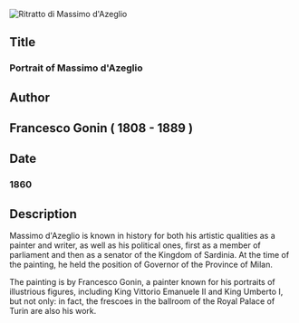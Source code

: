 ![Ritratto di Massimo d'Azeglio](./francesco-gonin-ritratto-massimo-d-azeglio.jpg)

## Title
### Portrait of Massimo d'Azeglio


## Author
## Francesco Gonin ( 1808 - 1889 )

## Date
### 1860

## Description

Massimo d'Azeglio is known in history for both his artistic qualities as a painter and writer, as well as his political ones, first as a member of parliament and then as a senator of the Kingdom of Sardinia. At the time of the painting, he held the position of Governor of the Province of Milan.

The painting is by Francesco Gonin, a painter known for his portraits of illustrious figures, including King Vittorio Emanuele II and King Umberto I, but not only: in fact, the frescoes in the ballroom of the Royal Palace of Turin are also his work.